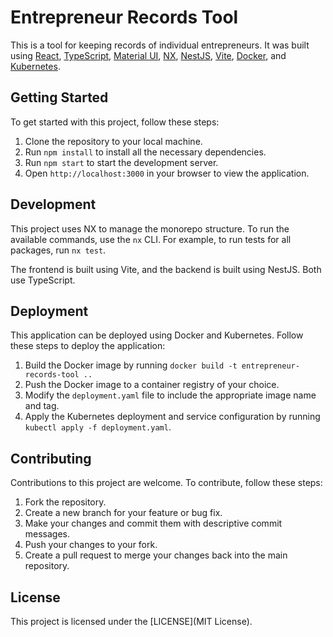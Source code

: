 # Entrepreneur Records Tool

This is a tool for keeping records of individual entrepreneurs. It was built using [React](https://reactjs.org/), [TypeScript](https://www.typescriptlang.org/), [Material UI](https://mui.com/), [NX](https://nx.dev/), [NestJS](https://nestjs.com/), [Vite](https://vitejs.dev/), [Docker](https://www.docker.com/), and [Kubernetes](https://kubernetes.io/).

## Getting Started

To get started with this project, follow these steps:

1. Clone the repository to your local machine.
2. Run `npm install` to install all the necessary dependencies.
3. Run `npm start` to start the development server.
4. Open `http://localhost:3000` in your browser to view the application.

## Development

This project uses NX to manage the monorepo structure. To run the available commands, use the `nx` CLI. For example, to run tests for all packages, run `nx test`.

The frontend is built using Vite, and the backend is built using NestJS. Both use TypeScript.

## Deployment

This application can be deployed using Docker and Kubernetes. Follow these steps to deploy the application:

1. Build the Docker image by running `docker build -t entrepreneur-records-tool ..`
2. Push the Docker image to a container registry of your choice.
3. Modify the `deployment.yaml` file to include the appropriate image name and tag.
4. Apply the Kubernetes deployment and service configuration by running `kubectl apply -f deployment.yaml`.

## Contributing

Contributions to this project are welcome. To contribute, follow these steps:

1. Fork the repository.
2. Create a new branch for your feature or bug fix.
3. Make your changes and commit them with descriptive commit messages.
4. Push your changes to your fork.
5. Create a pull request to merge your changes back into the main repository.

## License

This project is licensed under the [LICENSE](MIT License).
